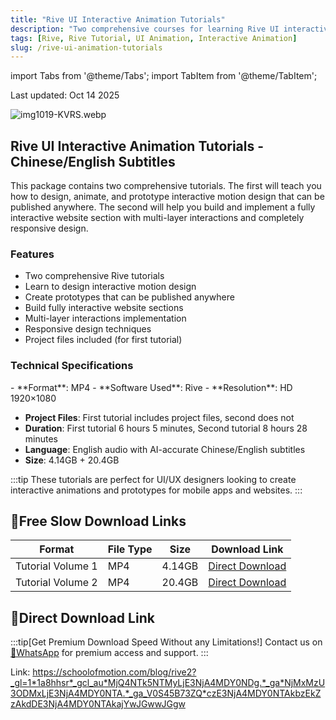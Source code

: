 ```yaml
---
title: "Rive UI Interactive Animation Tutorials"
description: "Two comprehensive courses for learning Rive UI interactive animations with Chinese/English subtitles"
tags: [Rive, Rive Tutorial, UI Animation, Interactive Animation]
slug: /rive-ui-animation-tutorials
---
```


import Tabs from '@theme/Tabs';
import TabItem from '@theme/TabItem';

Last updated: Oct 14 2025

![img1019-KVRS.webp](https://list.ucards.store/d/img/img1019-KVRS.webp)

## Rive UI Interactive Animation Tutorials - Chinese/English Subtitles

This package contains two comprehensive tutorials. The first will teach you how to design, animate, and prototype interactive motion design that can be published anywhere. The second will help you build and implement a fully interactive website section with multi-layer interactions and completely responsive design.

### Features

- Two comprehensive Rive tutorials
- Learn to design interactive motion design
- Create prototypes that can be published anywhere
- Build fully interactive website sections
- Multi-layer interactions implementation
- Responsive design techniques
- Project files included (for first tutorial)

### Technical Specifications

<Tabs>
<TabItem value="format" label="Format" default>
- **Format**: MP4
</TabItem>
<TabItem value="software" label="Software">
- **Software Used**: Rive
</TabItem>
<TabItem value="resolution" label="Resolution">
- **Resolution**: HD 1920×1080
</TabItem>
</Tabs>

- **Project Files**: First tutorial includes project files, second does not
- **Duration**: First tutorial 6 hours 5 minutes, Second tutorial 8 hours 28 minutes
- **Language**: English audio with AI-accurate Chinese/English subtitles
- **Size**: 4.14GB + 20.4GB

:::tip
These tutorials are perfect for UI/UX designers looking to create interactive animations and prototypes for mobile apps and websites.
:::

## 🐌Free Slow Download Links

| Format | File Type | Size | Download Link |
|--------|-----------|------|---------------|
| Tutorial Volume 1 | MP4 | 4.14GB | [Direct Download](https://www.gfxcamp.com/wp-login.php?redirect_to=https%3A%2F%2Fwww.gfxcamp.com%2Frive-academy-volume-1-2%2F) |
| Tutorial Volume 2 | MP4 | 20.4GB | [Direct Download](https://www.gfxcamp.com/wp-login.php?redirect_to=https%3A%2F%2Fwww.gfxcamp.com%2Frive-academy-volume-1-2%2F) |

## 🚀Direct Download Link
:::tip[Get Premium Download Speed Without any Limitations!]
Contact us on [💬WhatsApp](https://wa.me/+8613237610083) for premium  access and support.
:::

Link: https://schoolofmotion.com/blog/rive2?_gl=1*1a8hhsr*_gcl_au*MjQ4NTk5NTMyLjE3NjA4MDY0NDg.*_ga*NjMxMzU3ODMxLjE3NjA4MDY0NTA.*_ga_V0S45B73ZQ*czE3NjA4MDY0NTAkbzEkZzAkdDE3NjA4MDY0NTAkajYwJGwwJGgw